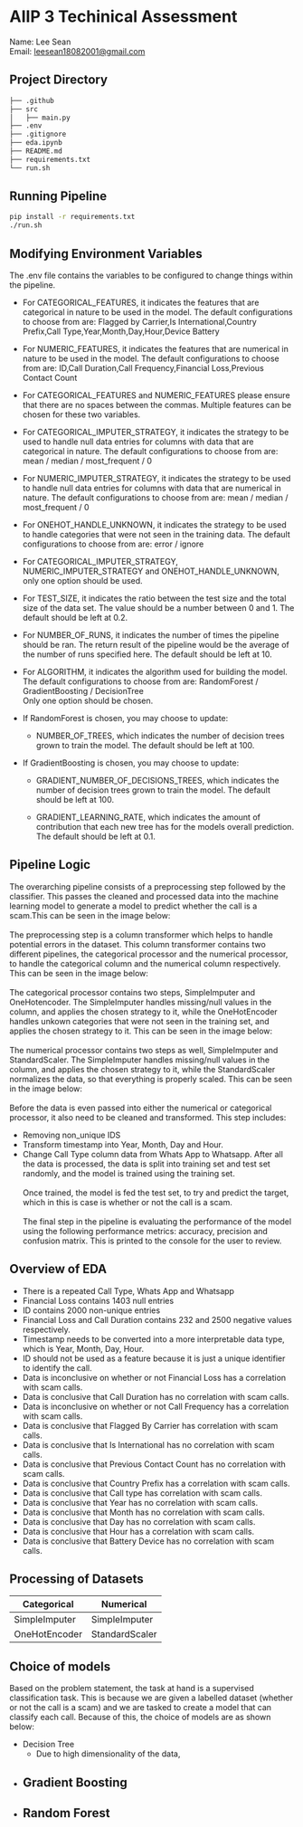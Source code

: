 
# AIIP 3 Techinical Assessment
Name: Lee Sean \
Email: leesean18082001@gmail.com
## Project Directory
```bash
├── .github
├── src
│   ├── main.py
├── .env
├── .gitignore
├── eda.ipynb
├── README.md
├── requirements.txt
└── run.sh
```
## Running Pipeline
```bash
pip install -r requirements.txt
./run.sh
```
## Modifying Environment Variables
The .env file contains the variables to be configured to change things within the pipeline.

- For CATEGORICAL_FEATURES, it indicates the features that are categorical in nature to be used in the model. The default configurations to choose from are: 
Flagged by Carrier,Is International,Country Prefix,Call Type,Year,Month,Day,Hour,Device Battery

- For NUMERIC_FEATURES, it indicates the features that are numerical in nature to be used in the model. The default configurations to choose from are: 
ID,Call Duration,Call Frequency,Financial Loss,Previous Contact Count 

- For CATEGORICAL_FEATURES and NUMERIC_FEATURES please ensure that there are no spaces between the commas. Multiple features can be chosen for these two variables.

- For CATEGORICAL_IMPUTER_STRATEGY, it indicates the strategy to be used to handle null data entries for columns with data that are categorical in nature. The default configurations to choose from are:
mean / median / most_frequent / 0

- For NUMERIC_IMPUTER_STRATEGY, it indicates the strategy to be used to handle null data entries for columns with data that are numerical in nature. The default configurations to choose from are:
mean / median / most_frequent / 0

- For ONEHOT_HANDLE_UNKNOWN, it indicates the strategy to be used to handle categories that were not seen in the training data. The default configurations to choose from are:
error / ignore

- For CATEGORICAL_IMPUTER_STRATEGY, NUMERIC_IMPUTER_STRATEGY and ONEHOT_HANDLE_UNKNOWN, only one option should be used. 

- For TEST_SIZE, it indicates the ratio between the test size and the total size of the data set. The value should be a number between 0 and 1. The default should be left at 0.2.

- For NUMBER_OF_RUNS, it indicates the number of times the pipeline should be ran. The return result of the pipeline would be the average of the number of runs specified here. The default should be left at 10.

- For ALGORITHM, it indicates the algorithm used for building the model. The default configurations to choose from are:
 RandomForest / GradientBoosting / DecisionTree \
 Only one option should be chosen.
 
- If RandomForest is chosen, you may choose to update:
    - NUMBER_OF_TREES, which indicates the number of decision trees grown to train the model. The default should be left at 100.

- If GradientBoosting is chosen, you may choose to update:
    - GRADIENT_NUMBER_OF_DECISIONS_TREES, which indicates the number of decision trees grown to train the model. The default should be left at 100.

    - GRADIENT_LEARNING_RATE, which indicates the amount of contribution that each new tree has for the models overall prediction. The default should be left at 0.1.
## Pipeline Logic
The overarching pipeline consists of a preprocessing step followed by the classifier. This passes the cleaned and processed data into the machine learning model to generate a model to predict whether the call is a scam.This can be seen in the image below:\
\
The preprocessing step is a column transformer which helps to handle potential errors in the dataset. This column transformer contains two different pipelines, the categorical processor and the numerical processor, to handle the categorical column and the numerical column respectively. This can be seen in the image below:\
\
The categorical processor contains two steps, SimpleImputer and OneHotencoder. The SimpleImputer handles missing/null values in the column, and applies the chosen strategy to it, while the OneHotEncoder handles unkown categories that were not seen in the training set, and applies the chosen strategy to it. This can be seen in the image below:\
\
The numerical processor contains two steps as well, SimpleImputer and StandardScaler. The SimpleImputer handles missing/null values in the column, and applies the chosen strategy to it, while the StandardScaler normalizes the data, so that everything is properly scaled. This can be seen in the image below:\
\
Before the data is even passed into either the numerical or categorical processor, it also need to be cleaned and transformed. This step includes:
- Removing non_unique IDS
- Transform timestamp into Year, Month, Day and Hour.
- Change Call Type column data from Whats App to Whatsapp.
After all the data is processed, the data is split into training set and test set randomly, and the model is trained using the training set.\
\
Once trained, the model is fed the test set, to try and predict the target, which in this is case is whether or not the call is a scam.\
\
The final step in the pipeline is evaluating the performance of the model using the following performance metrics: accuracy, precision and confusion matrix. This is printed to the console for the user to review.
## Overview of EDA 
- There is a repeated Call Type, Whats App and Whatsapp
- Financial Loss contains 1403 null entries
- ID contains 2000 non-unique entries
- Financial Loss and Call Duration contains 232 and 2500 negative values respectively.
- Timestamp needs to be converted into a more interpretable data type, which is Year, Month, Day, Hour.
- ID should not be used as a feature because it is just a unique identifier to identify the call.
- Data is inconclusive on whether or not Financial Loss has a correlation with scam calls.
- Data is conclusive that Call Duration has no correlation with scam calls.
- Data is inconclusive on whether or not Call Frequency has a correlation with scam calls.
- Data is conclusive that Flagged By Carrier has correlation with scam calls.
- Data is conclusive that Is International has no correlation with scam calls.
- Data is conclusive that Previous Contact Count has no correlation with scam calls.
- Data is conclusive that Country Prefix has a correlation with scam calls.
- Data is conclusive that Call type has correlation with scam calls.
- Data is conclusive that Year has no correlation with scam calls.
- Data is conclusive that Month has no correlation with scam calls.
- Data is conclusive that Day has no correlation with scam calls.
- Data is conclusive that Hour has a correlation with scam calls.
- Data is conclusive that Battery Device has no correlation with scam calls.
## Processing of Datasets
|Categorical|Numerical|
|-|-|
|SimpleImputer|SimpleImputer|
|OneHotEncoder|StandardScaler|

## Choice of models
Based on the problem statement, the task at hand is a supervised classification task. This is because we are given a labelled dataset (whether or not the call is a scam) and we are tasked to create a model that can classify each call. Because of this, the choice of models are as shown below:
- Decision Tree
    - Due to high dimensionality of the data, 
- Gradient Boosting
    - 
- Random Forest
    - 

